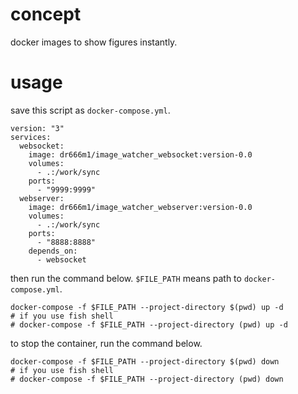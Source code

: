 # concept
docker images to show figures instantly.

# usage
save this script as `docker-compose.yml`.

```
version: "3"
services:
  websocket:
    image: dr666m1/image_watcher_websocket:version-0.0
    volumes:
      - .:/work/sync
    ports:
      - "9999:9999"
  webserver:
    image: dr666m1/image_watcher_webserver:version-0.0
    volumes:
      - .:/work/sync
    ports:
      - "8888:8888"
    depends_on:
      - websocket
```

then run the command below. `$FILE_PATH` means path to `docker-compose.yml`.

```
docker-compose -f $FILE_PATH --project-directory $(pwd) up -d
# if you use fish shell
# docker-compose -f $FILE_PATH --project-directory (pwd) up -d
```

to stop the container, run the command below.

```
docker-compose -f $FILE_PATH --project-directory $(pwd) down
# if you use fish shell
# docker-compose -f $FILE_PATH --project-directory (pwd) down
```

